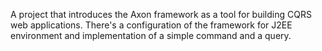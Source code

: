 A project that introduces the Axon framework as a tool for building CQRS web applications. 
There's a configuration of the framework for J2EE environment and implementation of a simple command and a query.